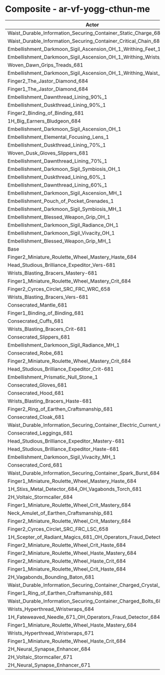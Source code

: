 # Composite - ar-vf-yogg-cthun-me
| Actor | DPS | Increase |
|---|:---:|:---:|
|Waist_Durable_Information_Securing_Container_Static_Charge_684|3363880|33.90%|
|Waist_Durable_Information_Securing_Container_Critical_Chain_684|2581019|2.73%|
|Embellishment_Darkmoon_Sigil_Ascension_OH_1_Writhing_Feet_1|2544701|1.29%|
|Embellishment_Darkmoon_Sigil_Ascension_OH_1_Writhing_Wrists_1|2544086|1.26%|
|Woven_Dawn_Grips_Treads_681|2542469|1.20%|
|Embellishment_Darkmoon_Sigil_Ascension_OH_1_Writhing_Waist_1|2541698|1.17%|
|Finger2_The_Jastor_Diamond_684|2540317|1.11%|
|Finger1_The_Jastor_Diamond_684|2534177|0.87%|
|Embellishment_Dawnthread_Lining_90%_1|2530176|0.71%|
|Embellishment_Duskthread_Lining_90%_1|2529413|0.68%|
|Finger2_Binding_of_Binding_681|2528398|0.64%|
|1H_Big_Earners_Bludgeon_684|2526999|0.58%|
|Embellishment_Darkmoon_Sigil_Ascension_OH_1|2526630|0.57%|
|Embellishment_Elemental_Focusing_Lens_1|2525654|0.53%|
|Embellishment_Duskthread_Lining_70%_1|2525361|0.52%|
|Woven_Dusk_Gloves_Slippers_681|2525007|0.50%|
|Embellishment_Dawnthread_Lining_70%_1|2524843|0.50%|
|Embellishment_Darkmoon_Sigil_Symbiosis_OH_1|2524087|0.47%|
|Embellishment_Duskthread_Lining_60%_1|2523435|0.44%|
|Embellishment_Dawnthread_Lining_60%_1|2523059|0.43%|
|Embellishment_Darkmoon_Sigil_Ascension_MH_1|2520718|0.33%|
|Embellishment_Pouch_of_Pocket_Grenades_1|2520627|0.33%|
|Embellishment_Darkmoon_Sigil_Symbiosis_MH_1|2519560|0.29%|
|Embellishment_Blessed_Weapon_Grip_OH_1|2517843|0.22%|
|Embellishment_Darkmoon_Sigil_Radiance_OH_1|2514391|0.08%|
|Embellishment_Darkmoon_Sigil_Vivacity_OH_1|2513644|0.05%|
|Embellishment_Blessed_Weapon_Grip_MH_1|2513167|0.03%|
|Base|2512326|0.00%|
|Finger2_Miniature_Roulette_Wheel_Mastery_Haste_684|2512088|-0.01%|
|Head_Studious_Brilliance_Expeditor_Vers-681|2511773|-0.02%|
|Wrists_Blasting_Bracers_Mastery-681|2511435|-0.04%|
|Finger1_Miniature_Roulette_Wheel_Mastery_Crit_684|2511108|-0.05%|
|Finger2_Cyrces_Circlet_SRC_FRC_WRC_658|2511084|-0.05%|
|Wrists_Blasting_Bracers_Vers-681|2511045|-0.05%|
|Consecrated_Mantle_681|2510973|-0.05%|
|Finger1_Binding_of_Binding_681|2510390|-0.08%|
|Consecrated_Cuffs_681|2510237|-0.08%|
|Wrists_Blasting_Bracers_Crit-681|2510171|-0.09%|
|Consecrated_Slippers_681|2509919|-0.10%|
|Embellishment_Darkmoon_Sigil_Radiance_MH_1|2509744|-0.10%|
|Consecrated_Robe_681|2509519|-0.11%|
|Finger2_Miniature_Roulette_Wheel_Mastery_Crit_684|2509511|-0.11%|
|Head_Studious_Brilliance_Expeditor_Crit-681|2509389|-0.12%|
|Embellishment_Prismatic_Null_Stone_1|2509358|-0.12%|
|Consecrated_Gloves_681|2509335|-0.12%|
|Consecrated_Hood_681|2509252|-0.12%|
|Wrists_Blasting_Bracers_Haste-681|2508761|-0.14%|
|Finger2_Ring_of_Earthen_Craftsmanship_681|2508682|-0.15%|
|Consecrated_Cloak_681|2508660|-0.15%|
|Waist_Durable_Information_Securing_Container_Electric_Current_684|2508561|-0.15%|
|Consecrated_Leggings_681|2508457|-0.15%|
|Head_Studious_Brilliance_Expeditor_Mastery-681|2508390|-0.16%|
|Head_Studious_Brilliance_Expeditor_Haste-681|2508269|-0.16%|
|Embellishment_Darkmoon_Sigil_Vivacity_MH_1|2507987|-0.17%|
|Consecrated_Cord_681|2507916|-0.18%|
|Waist_Durable_Information_Securing_Container_Spark_Burst_684|2506803|-0.22%|
|Finger1_Miniature_Roulette_Wheel_Mastery_Haste_684|2505185|-0.28%|
|1H_Stixs_Metal_Detector_684_OH_Vagabonds_Torch_681|2504784|-0.30%|
|2H_Voltaic_Stormcaller_684|2503890|-0.34%|
|Finger1_Miniature_Roulette_Wheel_Crit_Mastery_684|2502981|-0.37%|
|Neck_Amulet_of_Earthen_Craftsmanship_681|2502798|-0.38%|
|Finger2_Miniature_Roulette_Wheel_Crit_Mastery_684|2501584|-0.43%|
|Finger2_Cyrces_Circlet_SRC_FRC_LSC_658|2501020|-0.45%|
|1H_Scepter_of_Radiant_Magics_681_OH_Operators_Fraud_Detector_684|2500233|-0.48%|
|Finger2_Miniature_Roulette_Wheel_Crit_Haste_684|2500037|-0.49%|
|Finger2_Miniature_Roulette_Wheel_Haste_Mastery_684|2497345|-0.60%|
|Finger2_Miniature_Roulette_Wheel_Haste_Crit_684|2495354|-0.68%|
|Finger1_Miniature_Roulette_Wheel_Crit_Haste_684|2494850|-0.70%|
|2H_Vagabonds_Bounding_Baton_681|2494232|-0.72%|
|Waist_Durable_Information_Securing_Container_Charged_Crystal_684|2491816|-0.82%|
|Finger1_Ring_of_Earthen_Craftsmanship_681|2490257|-0.88%|
|Waist_Durable_Information_Securing_Container_Charged_Bolts_684|2482711|-1.18%|
|Wrists_Hyperthread_Wristwraps_684|2480199|-1.28%|
|1H_Fateweaved_Needle_671_OH_Operators_Fraud_Detector_684|2472236|-1.60%|
|Finger1_Miniature_Roulette_Wheel_Haste_Mastery_684|2471117|-1.64%|
|Wrists_Hyperthread_Wristwraps_671|2470878|-1.65%|
|Finger1_Miniature_Roulette_Wheel_Haste_Crit_684|2469517|-1.70%|
|2H_Neural_Synapse_Enhancer_684|2461091|-2.04%|
|2H_Voltaic_Stormcaller_671|2426042|-3.43%|
|2H_Neural_Synapse_Enhancer_671|2387609|-4.96%|
